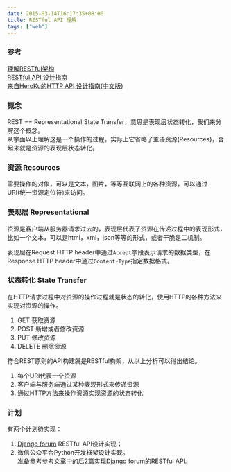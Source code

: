 ```yaml
---
date: 2015-03-14T16:17:35+08:00
title: RESTful API 理解
tags: ["web"]
---
```


### 参考

[理解RESTful架构](http://www.ruanyifeng.com/blog/2011/09/restful.html)  
[RESTful API 设计指南](http://www.ruanyifeng.com/blog/2014/05/restful_api.html)  
[来自HeroKu的HTTP API 设计指南(中文版)](http://get.jobdeer.com/343.get)

### 概念

REST == Representational State Transfer，意思是表现层状态转化，我们来分解这个概念。  
从字面以上理解这是一个操作的过程，实际上它省略了主语资源(Resources)，合起来就是资源的表现层状态转化。

### 资源 Resources

需要操作的对象，可以是文本，图片，等等互联网上的各种资源，可以通过URI(统一资源定位符)来访问。

### 表现层 Representational

资源是客户端从服务器请求过去的，表现层代表了资源在传递过程中的表现形式，比如一个文本，可以是html，xml，json等等的形式，或者干脆是二机制。

表现层在Request HTTP header中通过`Accept`字段表示请求的数据类型，在Response HTTP header中通过`Content-Type`指定数据格式。

### 状态转化 State Transfer

在HTTP请求过程中对资源的操作过程就是状态的转化，使用HTTP的各种方法来实现对资源的操作。

1. GET  获取资源
2. POST 新增或者修改资源
3. PUT  修改资源
4. DELETE 删除资源

符合REST原则的API构建就是RESTful构架，从以上分析可以得出结论。

1. 每个URI代表一个资源
2. 客户端与服务端通过某种表现形式来传递资源
3. 通过HTTP方法来操作资源实现资源的状态转化

### 计划

有两个计划待实现：

1. [Django forum](https://github.com/zhu327/forum) RESTful API设计实现；
2. 微信公众平台Python开发框架设计实现。  
准备参考参考文章中的后2篇实现Django forum的RESTful API。
